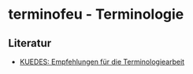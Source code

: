 # terminofeu - Terminologie

## Literatur

- [KUEDES: Empfehlungen für die Terminologiearbeit](http://www.cotsoes.org/sites/default/files/KUEDES_Empfehlungen_fuer_die_Terminologiearbeit_Bern_2018.pdf)
